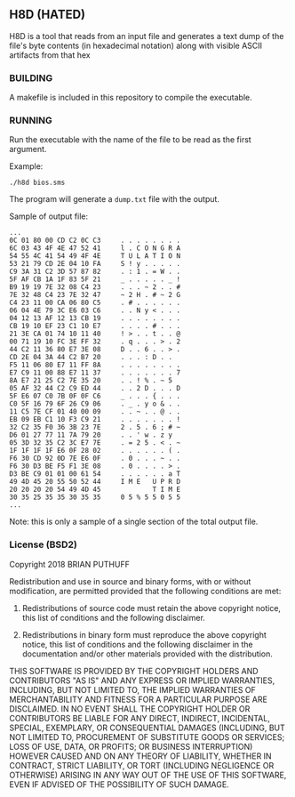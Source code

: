 ## H8D (HATED)

H8D is a tool that reads from an input file and generates a text dump of the file's byte contents (in hexadecimal notation) along with visible ASCII artifacts from that hex

### BUILDING
A makefile is included in this repository to compile the executable.

### RUNNING
Run the executable with the name of the file to be read as the first argument.

Example:

`./h8d bios.sms`

The program will generate a `dump.txt` file with the output.

Sample of output file:

```
...
0C 01 80 00 CD C2 0C C3     . . . . . . . .
6C 03 43 4F 4E 47 52 41     l . C O N G R A
54 55 4C 41 54 49 4F 4E     T U L A T I O N
53 21 79 CD 2E 04 10 FA     S ! y . . . . .
C9 3A 31 C2 3D 57 87 82     . : 1 . = W . .
5F AF CB 1A 1F 83 5F 21     _ . . . . . _ !
B9 19 19 7E 32 08 C4 23     . . . ~ 2 . . #
7E 32 48 C4 23 7E 32 47     ~ 2 H . # ~ 2 G
C4 23 11 00 CA 06 80 C5     . # . . . . . .
06 04 4E 79 3C E6 03 C6     . . N y < . . .
04 12 13 AF 12 13 CB 19     . . . . . . . .
CB 19 10 EF 23 C1 10 E7     . . . . # . . .
21 3E CA 01 74 10 11 40     ! > . . t . . @
00 71 19 10 FC 3E FF 32     . q . . . > . 2
44 C2 11 36 80 E7 3E 08     D . . 6 . . > .
CD 2E 04 3A 44 C2 B7 20     . . . : D . .  
F5 11 06 80 E7 11 FF 8A     . . . . . . . .
E7 C9 11 00 88 E7 11 37     . . . . . . . 7
8A E7 21 25 C2 7E 35 20     . . ! % . ~ 5  
05 AF 32 44 C2 C9 ED 44     . . 2 D . . . D
5F E6 07 C0 7B 0F 0F C6     _ . . . { . . .
C0 5F 16 79 6F 26 C9 06     . _ . y o & . .
11 C5 7E CF 01 40 00 09     . . ~ . . @ . .
EB 09 EB C1 10 F3 C9 21     . . . . . . . !
32 C2 35 F0 36 3B 23 7E     2 . 5 . 6 ; # ~
D6 01 27 77 11 7A 79 20     . . ' w . z y  
05 3D 32 35 C2 3C E7 7E     . = 2 5 . < . ~
1F 1F 1F 1F E6 0F 28 02     . . . . . . ( .
F6 30 CD 92 0D 7E E6 0F     . 0 . . . ~ . .
F6 30 D3 BE F5 F1 3E 08     . 0 . . . . > .
D3 BE C9 01 01 00 61 54     . . . . . . a T
49 4D 45 20 55 50 52 44     I M E   U P R D
20 20 20 20 54 49 4D 45             T I M E
30 35 25 35 35 30 35 35     0 5 % 5 5 0 5 5
...
```

Note: this is only a sample of a single section of the total output file.

### License (BSD2)

Copyright 2018 BRIAN PUTHUFF

Redistribution and use in source and binary forms, with or without modification, are permitted provided that the following conditions are met:

1. Redistributions of source code must retain the above copyright notice, this list of conditions and the following disclaimer.

2. Redistributions in binary form must reproduce the above copyright notice, this list of conditions and the following disclaimer in the documentation and/or other materials provided with the distribution.

THIS SOFTWARE IS PROVIDED BY THE COPYRIGHT HOLDERS AND CONTRIBUTORS "AS IS" AND ANY EXPRESS OR IMPLIED WARRANTIES, INCLUDING, BUT NOT LIMITED TO, THE IMPLIED WARRANTIES OF MERCHANTABILITY AND FITNESS FOR A PARTICULAR PURPOSE ARE DISCLAIMED. IN NO EVENT SHALL THE COPYRIGHT HOLDER OR CONTRIBUTORS BE LIABLE FOR ANY DIRECT, INDIRECT, INCIDENTAL, SPECIAL, EXEMPLARY, OR CONSEQUENTIAL DAMAGES (INCLUDING, BUT NOT LIMITED TO, PROCUREMENT OF SUBSTITUTE GOODS OR SERVICES; LOSS OF USE, DATA, OR PROFITS; OR BUSINESS INTERRUPTION) HOWEVER CAUSED AND ON ANY THEORY OF LIABILITY, WHETHER IN CONTRACT, STRICT LIABILITY, OR TORT (INCLUDING NEGLIGENCE OR OTHERWISE) ARISING IN ANY WAY OUT OF THE USE OF THIS SOFTWARE, EVEN IF ADVISED OF THE POSSIBILITY OF SUCH DAMAGE.

